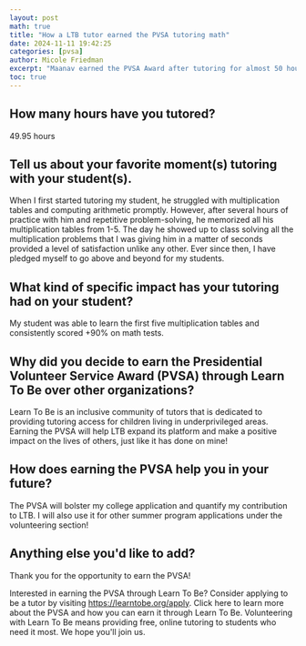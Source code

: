 ```yaml
---
layout: post
math: true
title: "How a LTB tutor earned the PVSA tutoring math"
date: 2024-11-11 19:42:25
categories: [pvsa]
author: Micole Friedman
excerpt: "Maanav earned the PVSA Award after tutoring for almost 50 hours, and helped boost his student’s grades and confidence along the way."
toc: true
---
```


## How many hours have you tutored?

49.95 hours

## Tell us about your favorite moment(s) tutoring with your student(s).

When I first started tutoring my student, he struggled with multiplication tables and computing arithmetic promptly. However, after several hours of practice with him and repetitive problem-solving, he memorized all his multiplication tables from 1-5. The day he showed up to class solving all the multiplication problems that I was giving him in a matter of seconds provided a level of satisfaction unlike any other. Ever since then, I have pledged myself to go above and beyond for my students.

## What kind of specific impact has your tutoring had on your student?

My student was able to learn the first five multiplication tables and consistently scored +90% on math tests.

## Why did you decide to earn the Presidential Volunteer Service Award (PVSA) through Learn To Be over other organizations?

Learn To Be is an inclusive community of tutors that is dedicated to providing tutoring access for children living in underprivileged areas. Earning the PVSA will help LTB expand its platform and make a positive impact on the lives of others, just like it has done on mine!

## How does earning the PVSA help you in your future?

The PVSA will bolster my college application and quantify my contribution to LTB. I will also use it for other summer program applications under the volunteering section!

## Anything else you'd like to add?

Thank you for the opportunity to earn the PVSA!

Interested in earning the PVSA through Learn To Be? Consider applying to be a tutor by visiting https://learntobe.org/apply. Click here to learn more about the PVSA and how you can earn it through Learn To Be. Volunteering with Learn To Be means providing free, online tutoring to students who need it most. We hope you'll join us.

‍